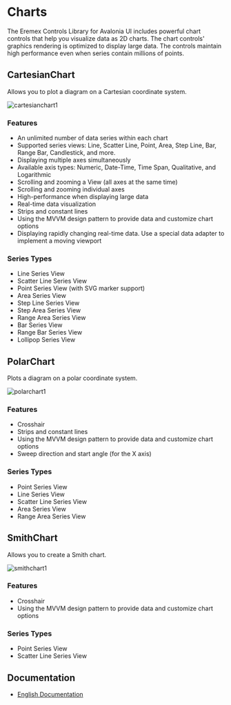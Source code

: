 # Charts

The Eremex Controls Library for Avalonia UI includes powerful chart controls that help you visualize data as 2D charts. The chart controls' graphics rendering is optimized to display large data. The controls maintain high performance even when series contain millions of points.

## CartesianChart

Allows you to plot a diagram on a Cartesian coordinate system.

![cartesianchart1](images/cartesianchart1.png)

### Features

- An unlimited number of data series within each chart
- Supported series views: Line, Scatter Line, Point, Area, Step Line, Bar, Range Bar, Candlestick, and more.
- Displaying multiple axes simultaneously
- Available axis types: Numeric, Date-Time, Time Span, Qualitative, and Logarithmic
- Scrolling and zooming a View (all axes at the same time)
- Scrolling and zooming individual axes
- High-performance when displaying large data
- Real-time data visualization
- Strips and constant lines
- Using the MVVM design pattern to provide data and customize chart options
- Displaying rapidly changing real-time data. Use a special data adapter to implement a moving viewport

### Series Types

* Line Series View
* Scatter Line Series View
* Point Series View (with SVG marker support)
* Area Series View
* Step Line Series View
* Step Area Series View
* Range Area Series View
* Bar Series View
* Range Bar Series View 
* Lollipop Series View


## PolarChart

Plots a diagram on a polar coordinate system.

![polarchart1](images/polarchart1.png)

### Features

- Crosshair
- Strips and constant lines
- Using the MVVM design pattern to provide data and customize chart options
- Sweep direction and start angle (for the X axis)

### Series Types

- Point Series View
- Line Series View
- Scatter Line Series View
- Area Series View
- Range Area Series View

## SmithChart

Allows you to create a Smith chart.

![smithchart1](images/smithchart1.png)

### Features

- Crosshair
- Using the MVVM design pattern to provide data and customize chart options

### Series Types

- Point Series View
- Scatter Line Series View

## Documentation

- [English Documentation](https://eremexcontrols.net/articles/controls/charts.html)

